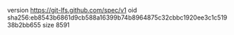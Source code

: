 version https://git-lfs.github.com/spec/v1
oid sha256:eb8543b6861d9cb588a16399b74b8964875c32cbbc1920ee3c1c51938b2bb655
size 8591
